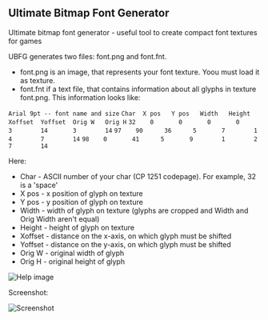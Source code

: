 Ultimate Bitmap Font Generator
------------------------------

Ultimate bitmap font generator - useful tool to create compact font textures for games

UBFG generates two files: font.png and font.fnt. 

  - font.png is an image, that represents your font texture. Yoou must load it as texture.
  - font.fnt if a text file, that contains information about all glyphs in texture font.png. This information looks like:

`Arial 9pt -- font name and size`
`Char  X pos   Y pos   Width   Height   Xoffset  Yoffset  Orig W   Orig H`
`32    0       0       0       0        3        14       3        14`
`97    90      36      5       7        1        4        7        14`
`98    0       41      5       9        1        2        7        14`


Here:

* Char - ASCII number of your char (CP 1251 codepage). For example, 32 is a 'space'
* X pos - x position of glyph on texture
* Y pos - y position of glyph on texture
* Width - width of glyph on texture (glyphs are cropped and Width and Orig Width aren't equal)
* Height - height of glyph on texture
* Xoffset - distance on the x-axis, on which glyph must be shifted
* Yoffset - distance on the y-axis, on which glyph must be shifted
* Orig W - original width of glyph
* Orig H - original height of glyph

![Help image](https://github.com/scriptum/UBFG/raw/master/readme.png)

Screenshot:

![Screenshot](http://ompldr.org/vYWVtZA.png)